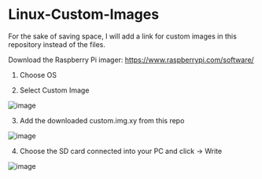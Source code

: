 # Linux-Custom-Images
For the sake of saving space, I will add a link for custom images in this repository instead of the files.

Download the Raspberry Pi imager: https://www.raspberrypi.com/software/


1) Choose OS

2) Select Custom Image

![image](https://user-images.githubusercontent.com/107272321/199914729-a1e75c76-3f42-4642-b671-537352486dc9.png)

3) Add the downloaded custom.img.xy from this repo

![image](https://user-images.githubusercontent.com/107272321/199914901-907f8c5f-2acd-4621-951e-a990758db062.png)

4) Choose the SD card connected into your PC and click -> Write

![image](https://user-images.githubusercontent.com/107272321/199915029-d34d798a-bb5b-47f1-ba49-c4a40dac22a8.png)
